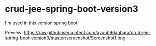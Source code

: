 # crud-jee-spring-boot-version3
I'm used in this version spring boot 

Preview:
https://raw.githubusercontent.com/ayoub96anbara/crud-jee-spring-boot-version3/master/screenshot/Screenshot1.png
